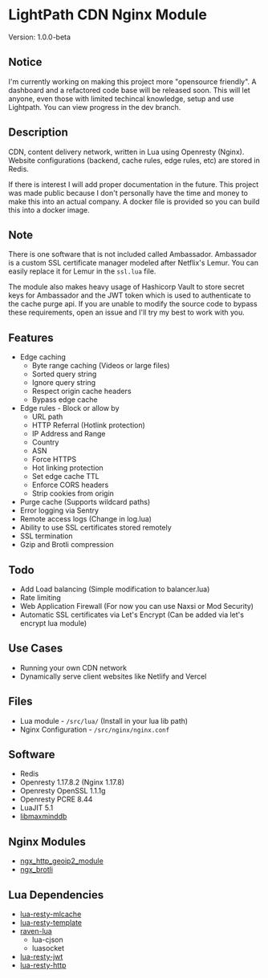 # LightPath CDN Nginx Module
Version: 1.0.0-beta

## Notice
I'm currently working on making this project more "opensource friendly". A dashboard and a refactored code base will be released soon. This will let anyone, even those with limited techincal knowledge, setup and use Lightpath. You can view progress in the dev branch.

## Description
CDN, content delivery network, written in Lua using Openresty (Nginx). Website configurations (backend, cache rules, edge rules, etc) are stored in Redis.  

If there is interest I will add proper documentation in the future. This project was made public because I don't personally have the time and money to make this into an actual company. A docker file is provided so you can build this into a docker image.

## Note
There is one software that is not included called Ambassador. Ambassador is a custom SSL certificate manager modeled after Netflix's Lemur. You can easily replace it for Lemur in the `ssl.lua` file.

The module also makes heavy usage of Hashicorp Vault to store secret keys for Ambassador and the JWT token which is used to authenticate to the cache purge api. If you are unable to modify the source code to bypass these requirements, open an issue and I'll try my best to work with you.

## Features
* Edge caching
  * Byte range caching (Videos or large files)
  * Sorted query string
  * Ignore query string
  * Respect origin cache headers
  * Bypass edge cache
* Edge rules - Block or allow by
  * URL path
  * HTTP Referral (Hotlink protection)
  * IP Address and Range
  * Country
  * ASN
  * Force HTTPS
  * Hot linking protection
  * Set edge cache TTL
  * Enforce CORS headers
  * Strip cookies from origin
* Purge cache (Supports wildcard paths)
* Error logging via Sentry
* Remote access logs (Change in log.lua) 
* Ability to use SSL certificates stored remotely
* SSL termination
* Gzip and Brotli compression

## Todo
* Add Load balancing (Simple modification to balancer.lua)
* Rate limiting 
* Web Application Firewall (For now you can use Naxsi or Mod Security)
* Automatic SSL certificates via Let's Encrypt (Can be added via let's encrypt lua module)

## Use Cases
* Running your own CDN network
* Dynamically serve client websites like Netlify and Vercel 

## Files
* Lua module - `/src/lua/` (Install in your lua lib path)
* Nginx Configuration - `/src/nginx/nginx.conf`

## Software
* Redis
* Openresty 1.17.8.2 (Nginx 1.17.8)
* Openresty OpenSSL 1.1.1g
* Openresty PCRE 8.44
* LuaJIT 5.1
* [libmaxminddb](https://github.com/maxmind/libmaxminddb)

## Nginx Modules
* [ngx_http_geoip2_module](https://github.com/leev/ngx_http_geoip2_module)
* [ngx_brotli](https://github.com/google/ngx_brotli)

## Lua Dependencies
* [lua-resty-mlcache](https://github.com/thibaultcha/lua-resty-mlcache)
* [lua-resty-template](https://github.com/bungle/lua-resty-template)
* [raven-lua](https://github.com/cloudflare/raven-lua)
  * lua-cjson
  * luasocket
* [lua-resty-jwt](https://github.com/cdbattags/lua-resty-jwt)
* [lua-resty-http](https://github.com/ledgetech/lua-resty-http)
